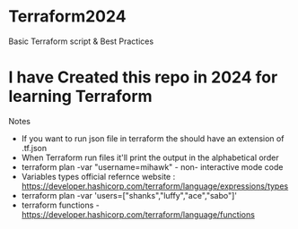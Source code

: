 # Terraform2024
Basic Terraform script &amp; Best Practices

# I have Created this repo in 2024 for learning Terraform

Notes
* If you want to run json file in terraform the  should have an extension of .tf.json
* When Terraform run files it'll print the output in the alphabetical order
* terraform plan -var "username=mihawk" - non- interactive mode code
* Variables types official refernce website : https://developer.hashicorp.com/terraform/language/expressions/types
* terraform plan -var 'users=["shanks","luffy","ace","sabo"]'
* terraform functions -https://developer.hashicorp.com/terraform/language/functions

